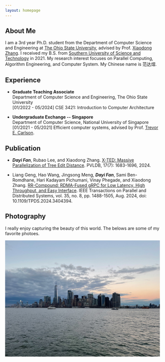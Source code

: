 ```yaml
---
layout: homepage
---
```


<!-- 
TODO:
  1. Add a navbar
  2. Add blogs
  3. Link blags
 -->

## About Me

I am a 3rd year Ph.D. student from the Department of Computer Science and Engineering at [The Ohio State University](https://www.osu.edu), advised by Prof. [Xiaodong Zhang](https://cse.osu.edu/people/zhang.574). I received my B.S. from [Southern University of Science and Technology](http://www.sustech.edu.cn/en) in 2021. My research interest focuses on Parallel Computing, Algorithm Engineering, and Computer System. My Chinese name is 范达熠.

## Experience

- **Graduate Teaching Associate**
  <br>
  Department of Computer Science and Engineering, The Ohio State University
  <br>
  [01/2022 - 05/2024] CSE 3421: Introduction to Computer Architecture



- **Undergraduate Exchange -- Singapore**
  <br>
  Department of Computer Science, National University of Singapore
  <br>
  [01/2021 - 05/2021] Efficient computer systems, advised by Prof. [Trevor E. Carlson](https://www.comp.nus.edu.sg/~tcarlson/).


<!--
- **Undergraduate Research Assistant -- Hong Kong**
  <br>
  Department of Computer Science, The University of Hong Kong
  <br>
  [07/2019 - 08/2019] Image recognition for auto-driving, advised by Prof. Jia Pan.
-->
  

## Publication
- **_Dayi Fan_**, Rubao Lee, and Xiaodong Zhang. [X-TED: Massive Parallelization of Tree Edit Distance](https://www.vldb.org/pvldb/vol17/p1683-fan.pdf). PVLDB, 17(7): 1683-1696, 2024.


- Liang Geng, Hao Wang, Jingsong Meng, **_Dayi Fan_**, Sami Ben-Romdhane, Hari Kadayam Pichumani, Vinay Phegade, and Xiaodong Zhang. [RR-Compound: RDMA-Fused gRPC for Low Latency, High Throughput, and Easy Interface](https://ieeexplore.ieee.org/abstract/document/10538182). IEEE Transactions on Parallel and Distributed Systems, vol. 35, no. 8, pp. 1488-1505, Aug. 2024, doi: 10.1109/TPDS.2024.3404394.

## Photography

I really enjoy capturing the beauty of this world. The belows are some of my favorite photoes.

![CFMO 2018 Concert](/assets/img/NY.JPG)


<!-- <div class='globeContainer'>
  <script type="text/javascript" id="clstr_globe" src="//clustrmaps.com/globe.js?d=3xW1OFo-Ovl9vGJVBazgnc3fWzVdl0jqLTIW8_X9Zzc"></script>
</div> -->

